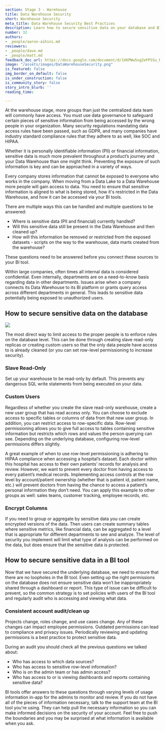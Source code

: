 ```yaml
---
section: Stage 3 - Warehouse
title: Data Warehouse Security
short: Warehouse Security
meta_title: Data Warehouse Security Best Practices
description: Learn how to secure sensitive data on your database and BI platform.
number: 32
authors:
- _people/aaron-aihini.md
reviewers:
- _people/dave.md
- _people/matt.md
feedback_doc_url: https://docs.google.com/document/d/1XKPWw5xgZeFPSSu_RbdIQ3yQJM4wEm_xJnkMOEoiZ1k/edit?usp=sharing
image: "/assets/images/DataWarehouseSecurity.png"
is_featured: false
img_border_on_default: false
is_under_construction: false
is_community_story: false
story_intro_blurb: ''
reading_time: 

---
```

At the warehouse stage, more groups than just the centralized data team will commonly have access. You must use data governance to safeguard certain pieces of sensitive information from being accessed by the wrong people in your organization. Many security regulations mandating data access rules have been passed, such as GDPR, and many companies have industry standard compliance rules that they adhere to as well, like SOC and HIPAA.

Whether it is personally identifiable information (PII) or financial information, sensitive data is much more prevalent throughout a product’s journey and your Data Warehouse than one might think. Preventing the exposure of such information is key and can be approached in a variety of ways.

Every company stores information that cannot be exposed to everyone who works in the company. When moving from a Data Lake to a Data Warehouse more people will gain access to data. You need to ensure that sensitive information is aligned to what is being stored, how it's restricted in the Data Warehouse, and how it can be accessed via your BI tools.

There are multiple ways this can be handled and multiple questions to be answered:

* Where is sensitive data (PII and financial) currently handled?
* Will this sensitive data still be present in the Data Warehouse and then cleaned up?
* How will this information be removed or restricted from the exposed datasets - scripts on the way to the warehouse, data marts created from the warehouse?

These questions need to be answered before you connect these sources to your BI tool.

Within large companies, often times all internal data is considered confidential. Even internally, departments are on a need-to-know basis regarding data in other departments. Issues arise when a company connects its Data Warehouse to its BI platform or grants query access across different departments in general. This leads to sensitive data potentially being exposed to unauthorized users.

## How to secure sensitive data on the database

![](/assets/images/DataWarehouseSecurity-1.png)

The most direct way to limit access to the proper people is to enforce rules on the database level. This can be done through creating slave read-only replicas or creating custom users so that the only data people have access to is already cleaned (or you can set row-level permissioning to increase security).

### Slave Read-Only

Set up your warehouse to be read-only by default. This prevents any dangerous SQL write statements from being executed on your data.

### Custom Users

Regardless of whether you create the slave read-only warehouse, create a new user group that has read access only. You can choose to exclude access to specific tables or columns of data from that new user group. In addition, you can restrict access to row-specific data. Row-level permissioning allows you to give full access to tables containing sensitive information but restricts which rows and values the person querying can see. Depending on the underlying database, configuring row-level permissions differs slightly.

A great example of when to use row-level permissioning is adhering to HIPAA compliance when accessing a hospital’s dataset. Each doctor within this hospital has access to their own patients’ records for analysis and review. However, we want to prevent every doctor from having access to every patient’s medical records. Implementing access controls at the row level by account/patient ownership (whether that is patient id, patient name, etc.) will prevent doctors from having the chance to access a patient’s personal information they don’t need. You can apply this example to other groups as well: sales teams, customer tracking, employee records, etc.

### Encrypt Columns

If you need to group or aggregate by sensitive data you can create encrypted versions of the data. Then users can create summary tables where sensitive metrics, like financial data, can be aggregated to a level that is appropriate for different departments to see and analyze. The level of security you implement will limit what type of analysis can be performed on the data, but does ensure that the sensitive data is protected.

## How to secure sensitive data in a BI tool

Now that we have secured the underlying database, we need to ensure that there are no loopholes in the BI tool. Even setting up the right permissions on the database does not ensure sensitive data won’t be inappropriately shared through a dashboard or report. This type of issue can be difficult to prevent, so the common strategy is to set policies with users of the BI tool and regularly audit who is accessing and viewing what data.

### Consistent account audit/clean up

Projects change, roles change, and use cases change. Any of these changes can impact employee permissions. Outdated permissions can lead to compliance and privacy issues. Periodically reviewing and updating permissions is a best practice to protect sensitive data.

During an audit you should check all the previous questions we talked about:

* Who has access to which data sources?
* Who has access to sensitive row-level information?
* Who is on the admin team or has admin access?
* Who has access to or is viewing dashboards and reports containing sensitive data?

BI tools offer answers to these questions through varying levels of usage information in-app for the admins to monitor and review. If you do not have all of the pieces of information necessary, talk to the support team at the BI tool you're using. They can help pull the necessary information so you can make informed decisions on the security of your account. Feel free to push the boundaries and you may be surprised at what information is available when you ask.